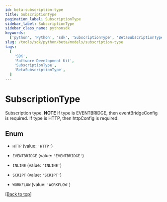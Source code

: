 ```yaml
---
id: beta-subscription-type
title: SubscriptionType
pagination_label: SubscriptionType
sidebar_label: SubscriptionType
sidebar_class_name: pythonsdk
keywords:
  ['python', 'Python', 'sdk', 'SubscriptionType', 'BetaSubscriptionType']
slug: /tools/sdk/python/beta/models/subscription-type
tags:
  [
    'SDK',
    'Software Development Kit',
    'SubscriptionType',
    'BetaSubscriptionType',
  ]
---
```


# SubscriptionType

Subscription type. **NOTE** If type is EVENTBRIDGE, then eventBridgeConfig is required. If type is HTTP, then httpConfig is required.

## Enum

- `HTTP` (value: `'HTTP'`)

- `EVENTBRIDGE` (value: `'EVENTBRIDGE'`)

- `INLINE` (value: `'INLINE'`)

- `SCRIPT` (value: `'SCRIPT'`)

- `WORKFLOW` (value: `'WORKFLOW'`)

[[Back to top]](#)
